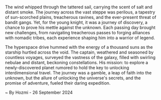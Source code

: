 
The wind whipped through the tattered sail, carrying the scent of salt and distant smoke. The journey across the vast steppe was perilous, a tapestry of sun-scorched plains, treacherous ravines, and the ever-present threat of bandit gangs. Yet, for the young knight, it was a journey of discovery, a chance to prove his mettle against the unknown. Each passing day brought new challenges, from navigating treacherous passes to forging alliances with nomadic tribes, each experience shaping him into a warrior of legend.

The hyperspace drive hummed with the energy of a thousand suns as the starship hurtled across the void.  The captain, weathered and seasoned by countless voyages, surveyed the vastness of the galaxy, filled with swirling nebulae and distant, beckoning constellations. His mission: to explore a newly-discovered planet rumored to hold the key to unlocking interdimensional travel.  The journey was a gamble, a leap of faith into the unknown, but the allure of unlocking the universe's secrets, and the promise of adventure, fueled their daring expedition. 

~ By Hozmi - 26 September 2024
